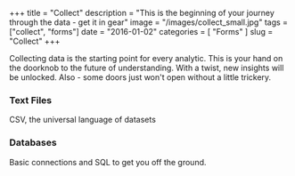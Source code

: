 +++
title = "Collect"
description = "This is the beginning of your journey through the data - get it in gear"
image = "/images/collect_small.jpg"
tags = ["collect", "forms"]
date = "2016-01-02"
categories = [
  "Forms"
]
slug = "Collect"
+++

Collecting data is the starting point for every analytic.  This is your hand on the doorknob to the future of understanding.  With a twist, new insights will be unlocked.  Also - some doors just won't open without a little trickery.  

### Text Files

CSV, the universal language of datasets

### Databases

Basic connections and SQL to get you off the ground.
